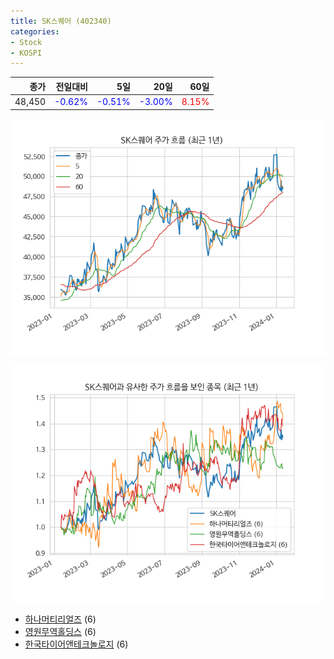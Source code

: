 ```yaml
---
title: SK스퀘어 (402340)
categories:
- Stock
- KOSPI
---
```


|종가|전일대비|5일|20일|60일|
|---:|-------:|--:|---:|---:|
|48,450|<span style="color: blue">-0.62%</span>|<span style="color: blue">-0.51%</span>|<span style="color: blue">-3.00%</span>|<span style="color: red">8.15%</span>|


<!-- more -->

![402340](/assets/images/stock/402340.png)

![402340](/assets/images/stock/402340_sim.png)

- [하나머티리얼즈](/166090/) (6)
- [영원무역홀딩스](/009970/) (6)
- [한국타이어앤테크놀로지](//161390/) (6)